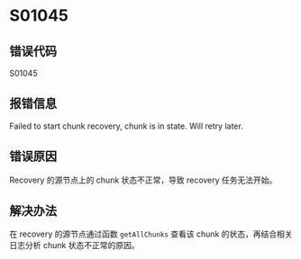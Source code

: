 # S01045

## 错误代码

S01045

## 报错信息

Failed to start chunk recovery, chunk <chunkId> is in <xxx> state. Will retry
later.

## 错误原因

Recovery 的源节点上的 chunk 状态不正常，导致 recovery 任务无法开始。

## 解决办法

在 recovery 的源节点通过函数 `getAllChunks` 查看该 chunk 的状态，再结合相关日志分析 chunk
状态不正常的原因。

